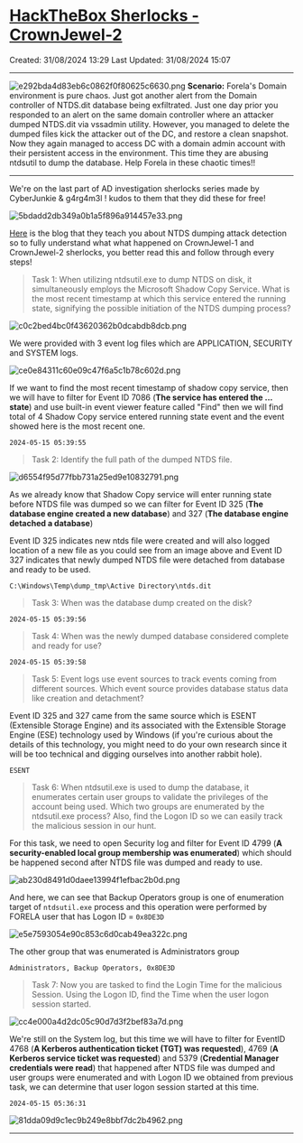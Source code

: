 # [HackTheBox Sherlocks - CrownJewel-2](https://app.hackthebox.com/sherlocks/CrownJewel-2)
Created: 31/08/2024 13:29
Last Updated: 31/08/2024 15:07
* * *

![e292bda4d83eb6c0862f0f80625c6630.png](..//resources/e292bda4d83eb6c0862f0f80625c6630.png)
**Scenario:**
Forela's Domain environment is pure chaos. Just got another alert from the Domain controller of NTDS.dit database being exfiltrated. Just one day prior you responded to an alert on the same domain controller where an attacker dumped NTDS.dit via vssadmin utility. However, you managed to delete the dumped files kick the attacker out of the DC, and restore a clean snapshot. Now they again managed to access DC with a domain admin account with their persistent access in the environment. This time they are abusing ntdsutil to dump the database. Help Forela in these chaotic times!!

* * *
We're on the last part of AD investigation sherlocks series made by CyberJunkie & g4rg4m3l ! kudos to them that they did these for free!

![5bdadd2db349a0b1a5f896a914457e33.png](..//resources/5bdadd2db349a0b1a5f896a914457e33-1.png)

[Here](https://www.hackthebox.com/blog/ntds-dumping-attack-detection) is the blog that they teach you about NTDS dumping attack detection so to fully understand what what happened on CrownJewel-1 and CrownJewel-2 sherlocks, you better read this and follow through every steps!

>Task 1: When utilizing ntdsutil.exe to dump NTDS on disk, it simultaneously employs the Microsoft Shadow Copy Service. What is the most recent timestamp at which this service entered the running state, signifying the possible initiation of the NTDS dumping process?

![c0c2bed4bc0f43620362b0dcabdb8dcb.png](..//resources/c0c2bed4bc0f43620362b0dcabdb8dcb.png)

We were provided with 3 event log files which are APPLICATION, SECURITY and SYSTEM logs.

![ce0e84311c60e09c47f6a5c1b78c602d.png](..//resources/ce0e84311c60e09c47f6a5c1b78c602d.png)

If we want to find the most recent timestamp of shadow copy service, then we will have to filter for Event ID 7086 (**The service has entered the ... state**) and use built-in event viewer feature called "Find" then we will find total of 4 Shadow Copy service entered running state event and the event showed here is the most recent one.

```
2024-05-15 05:39:55
```

>Task 2: Identify the full path of the dumped NTDS file.

![d6554f95d77fbb731a25ed9e10832791.png](..//resources/d6554f95d77fbb731a25ed9e10832791.png)

As we already know that Shadow Copy service will enter running state before NTDS file was dumped so we can filter for Event ID 325 (**The database engine created a new database**) and 327 (**The database engine detached a database**) 

Event ID 325 indicates new ntds file were created and will also logged location of a new file as you could see from an image above and Event ID 327 indicates that newly dumped NTDS file were detached from database and ready to be used.

```
C:\Windows\Temp\dump_tmp\Active Directory\ntds.dit
```

>Task 3: When was the database dump created on the disk?
```
2024-05-15 05:39:56
```

>Task 4: When was the newly dumped database considered complete and ready for use?
```
2024-05-15 05:39:58
```

>Task 5: Event logs use event sources to track events coming from different sources. Which event source provides database status data like creation and detachment?

Event ID 325 and 327 came from the same source which is ESENT (Extensible Storage Engine) and its associated with the Extensible Storage Engine (ESE) technology used by Windows (if you're curious about the details of this technology, you might need to do your own research since it will be too technical and digging ourselves into another rabbit hole).

```
ESENT
```

>Task 6: When ntdsutil.exe is used to dump the database, it enumerates certain user groups to validate the privileges of the account being used. Which two groups are enumerated by the ntdsutil.exe process? Also, find the Logon ID so we can easily track the malicious session in our hunt.

For this task, we need to open Security log and filter for Event ID 4799 (**A security-enabled local group membership was enumerated**) which should be happened second after NTDS file was dumped and ready to use.

![ab230d8491d0daee13994f1efbac2b0d.png](..//resources/ab230d8491d0daee13994f1efbac2b0d.png)

And here, we can see that Backup Operators group is one of enumeration target of `ntdsutil.exe` process and this operation were performed by FORELA user that has Logon ID = `0x8DE3D`

![e5e7593054e90c853c6d0cab49ea322c.png](..//resources/e5e7593054e90c853c6d0cab49ea322c.png)

The other group that was enumerated is Administrators group

```
Administrators, Backup Operators, 0x8DE3D
```

>Task 7: Now you are tasked to find the Login Time for the malicious Session. Using the Logon ID, find the Time when the user logon session started.

![cc4e000a4d2dc05c90d7d3f2bef83a7d.png](..//resources/cc4e000a4d2dc05c90d7d3f2bef83a7d.png)

We're still on the System log, but this time we will have to filter for EventID 4768 (**A Kerberos authentication ticket (TGT) was requested**), 4769 (**A Kerberos service ticket was requested**) and 5379 (**Credential Manager credentials were read**) that happened after NTDS file was dumped and user groups were enumerated and with Logon ID we obtained from previous task, we can determine that user logon session started at this time.

```
2024-05-15 05:36:31
```

![81dda09d9c1ec9b249e8bbf7dc2b4962.png](..//resources/81dda09d9c1ec9b249e8bbf7dc2b4962.png)

* * *
